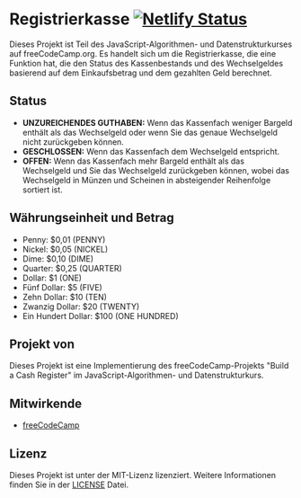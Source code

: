 # Registrierkasse [![Netlify Status](https://api.netlify.com/api/v1/badges/b565616d-048d-4be0-9e47-8a0f74a81a8a/deploy-status)](https://app.netlify.com/sites/registrierkasse/deploys)

Dieses Projekt ist Teil des JavaScript-Algorithmen- und Datenstrukturkurses auf freeCodeCamp.org. Es handelt sich um die Registrierkasse, die eine Funktion hat, die den Status des Kassenbestands und des Wechselgeldes basierend auf dem Einkaufsbetrag und dem gezahlten Geld berechnet.

## Status

- **UNZUREICHENDES GUTHABEN:** Wenn das Kassenfach weniger Bargeld enthält als das Wechselgeld oder wenn Sie das genaue Wechselgeld nicht zurückgeben können.
- **GESCHLOSSEN:** Wenn das Kassenfach dem Wechselgeld entspricht.
- **OFFEN:** Wenn das Kassenfach mehr Bargeld enthält als das Wechselgeld und Sie das Wechselgeld zurückgeben können, wobei das Wechselgeld in Münzen und Scheinen in absteigender Reihenfolge sortiert ist.

## Währungseinheit und Betrag

- Penny: $0,01 (PENNY)
- Nickel: $0,05 (NICKEL)
- Dime: $0,10 (DIME)
- Quarter: $0,25 (QUARTER)
- Dollar: $1 (ONE)
- Fünf Dollar: $5 (FIVE)
- Zehn Dollar: $10 (TEN)
- Zwanzig Dollar: $20 (TWENTY)
- Ein Hundert Dollar: $100 (ONE HUNDRED)

## Projekt von

Dieses Projekt ist eine Implementierung des freeCodeCamp-Projekts "Build a Cash Register" im JavaScript-Algorithmen- und Datenstrukturkurs.

## Mitwirkende

- [freeCodeCamp](https://github.com/freeCodeCamp)

## Lizenz

Dieses Projekt ist unter der MIT-Lizenz lizenziert. Weitere Informationen finden Sie in der [LICENSE](LICENSE) Datei.
